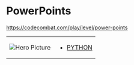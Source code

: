 # PowerPoints 

https://codecombat.com/play/level/power-points
<table>
<tr>
<td>

![Hero Picture](hero.png?raw=true "Hero Picture")

</td>
<td>
<ul>
<li>

[PYTHON](PowerPoints.py)

</li>
</td>
</tr>
<table>